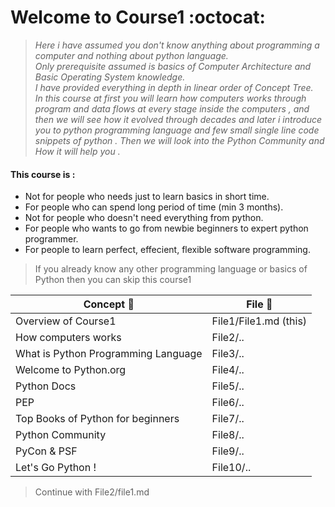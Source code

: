 # Welcome to Course1 :octocat:
> _Here i have assumed you don't know anything about programming a computer and nothing about python language.<br/>
Only prerequisite assumed is basics of Computer Architecture  and Basic Operating System knowledge. <br/>I have provided everything in depth in linear order of Concept Tree.<br/>
In this course at first you will learn how computers works through program and data flows at every stage inside the computers , and then we will see how it evolved through decades and later i introduce you to python programming language and few small single line code snippets of python . 
Then we will look into the Python Community and How it will help you ._
#### This course is : 
* Not for people who needs just to learn basics in short time.
* For people who can spend long period of time (min 3 months).
* Not for people who doesn't need everything from python.
* For people who wants to go from newbie beginners to expert python programmer.
* For people to learn perfect, effecient, flexible software programming.
> If you already know any other programming language or basics of Python then you can skip this course1

Concept :pencil: | File :bookmark_tabs:
--------|-------
Overview of Course1 | File1/File1.md (this)
How computers works | File2/..
What is Python Programming Language | File3/..
Welcome to Python.org | File4/..
Python Docs | File5/..
PEP | File6/..
Top Books of Python for beginners | File7/..
Python Community | File8/..
PyCon & PSF | File9/..
Let's Go Python ! | File10/..



> Continue with File2/file1.md



